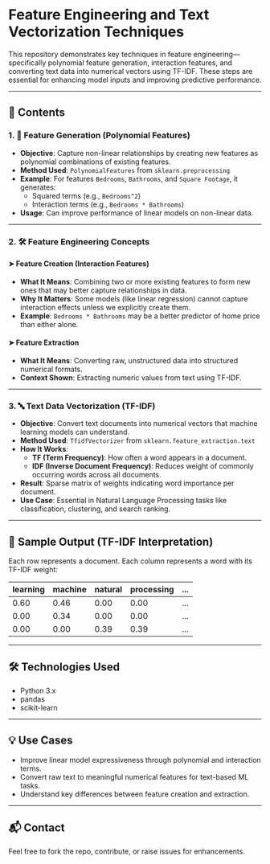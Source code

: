 # Feature Engineering and Text Vectorization Techniques

This repository demonstrates key techniques in feature engineering—specifically polynomial feature generation, interaction features, and converting text data into numerical vectors using TF-IDF. These steps are essential for enhancing model inputs and improving predictive performance.

---

## 📌 Contents

### 1. 🧮 Feature Generation (Polynomial Features)
- **Objective**: Capture non-linear relationships by creating new features as polynomial combinations of existing features.
- **Method Used**: `PolynomialFeatures` from `sklearn.preprocessing`
- **Example**: For features `Bedrooms`, `Bathrooms`, and `Square Footage`, it generates:
  - Squared terms (e.g., `Bedrooms^2`)
  - Interaction terms (e.g., `Bedrooms * Bathrooms`)
- **Usage**: Can improve performance of linear models on non-linear data.

---

### 2. 🛠 Feature Engineering Concepts

#### ➤ Feature Creation (Interaction Features)
- **What It Means**: Combining two or more existing features to form new ones that may better capture relationships in data.
- **Why It Matters**: Some models (like linear regression) cannot capture interaction effects unless we explicitly create them.
- **Example**: `Bedrooms * Bathrooms` may be a better predictor of home price than either alone.

#### ➤ Feature Extraction
- **What It Means**: Converting raw, unstructured data into structured numerical formats.
- **Context Shown**: Extracting numeric values from text using TF-IDF.

---

### 3. 🔤 Text Data Vectorization (TF-IDF)

- **Objective**: Convert text documents into numerical vectors that machine learning models can understand.
- **Method Used**: `TfidfVectorizer` from `sklearn.feature_extraction.text`
- **How It Works**:
  - **TF (Term Frequency)**: How often a word appears in a document.
  - **IDF (Inverse Document Frequency)**: Reduces weight of commonly occurring words across all documents.
- **Result**: Sparse matrix of weights indicating word importance per document.
- **Use Case**: Essential in Natural Language Processing tasks like classification, clustering, and search ranking.

---

## 🧾 Sample Output (TF-IDF Interpretation)

Each row represents a document. Each column represents a word with its TF-IDF weight:

| learning | machine | natural | processing | ... |
|----------|---------|---------|------------|-----|
| 0.60     | 0.46    | 0.00    | 0.00       | ... |
| 0.00     | 0.34    | 0.00    | 0.00       | ... |
| 0.00     | 0.00    | 0.39    | 0.39       | ... |

---

## 🛠 Technologies Used
- Python 3.x
- pandas
- scikit-learn

---

## 💡 Use Cases
- Improve linear model expressiveness through polynomial and interaction terms.
- Convert raw text to meaningful numerical features for text-based ML tasks.
- Understand key differences between feature creation and extraction.

---

## 📬 Contact
Feel free to fork the repo, contribute, or raise issues for enhancements.
